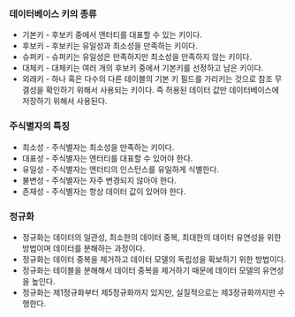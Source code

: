### 데이터베이스 키의 종류

* 기본키 - 후보키 중에서 엔터티를 대표할 수 있는 키이다.
* 후보키 - 후보키는 유일성과 최소성을 만족하는 키이다.
* 슈퍼키 - 슈퍼키는 유일성은 만족하지만 최소성을 만족하지 않는 키이다.
* 대체키 - 대체키는 여러 개의 후보키 중에서 기본키를 선정하고 남은 키이다.
* 외래키 - 하나 혹은 다수의 다른 테이블의 기본 키 필드를 가리키는 것으로 참조 무결성을 확인하기 위해서 사용되는 키이다.
즉 허용된 데이터 값만 데이터베이스에 저장하기 위해서 사용된다.


### 주식별자의 특징

* 최소성 - 주식별자는 최소성을 만족하는 키이다.
* 대표성 - 주식별자는 엔터티를 대표할 수 있어야 한다.
* 유일성 - 주식별자는 엔터티의 인스턴스를 유일하게 식별한다.
* 불변성 - 주식별자는 자주 변경되지 않아야 한다.
* 존재성 - 주식별자는 항상 데이터 값이 있어야 한다.


### 정규화

* 정규화는 데이터의 일관성, 최소한의 데이터 중복, 최대한의 데이터 유연성을 위한 방법이며 데이터를 분해하는 과정이다.
* 정규화는 데이터 중복을 제거하고 데이터 모델의 독립성을 확보하기 위한 방법이다.
* 정규화는 테이블을 분해해서 데이터 중복을 제거하기 때문에 데이터 모델의 유연성을 높인다.
* 정규화는 제1정규화부터 제5정규화까지 있지만, 실질적으로는 제3정규화까지만 수행한다.


